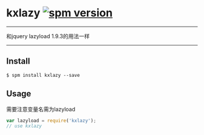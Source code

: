 # kxlazy [![spm version](http://spmjs.io/badge/kxlazy)](http://spmjs.io/package/kxlazy)

---

和jquery lazyload 1.9.3的用法一样

---

## Install

```
$ spm install kxlazy --save
```

## Usage

需要注意变量名需为lazyload

```js
var lazyload = require('kxlazy');
// use kxlazy
```
